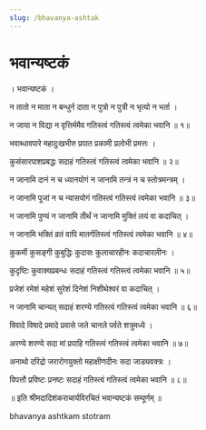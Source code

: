 ```yaml
---
slug: /bhavanya-ashtak
---
```

# भवान्यष्टकं
। भवान्यष्टकं ।

न तातो न माता न बन्धुर्न दाता न पुत्रो न पुत्री न भृत्यो न भर्ता ।

न जाया न विद्या न वृत्तिर्ममैव गतिस्त्वं गतिस्त्वं त्वमेका भवानि ॥ १॥

भवाब्धावपारे महादुःखभीरु प्रपात प्रकामी प्रलोभी प्रमत्तः ।

कुसंसारपाशप्रबद्धः सदाहं गतिस्त्वं गतिस्त्वं त्वमेका भवानि ॥ २॥

न जानामि दानं न च ध्यानयोगं न जानामि तन्त्रं न च स्तोत्रमन्त्रम् ।

न जानामि पूजां न च न्यासयोगं गतिस्त्वं गतिस्त्वं त्वमेका भवानि ॥ ३॥

न जानामि पुण्यं न जानामि तीर्थं न जानामि मुक्तिं लयं वा कदाचित् ।

न जानामि भक्तिं व्रतं वापि मातर्गतिस्त्वं गतिस्त्वं त्वमेका भवानि ॥ ४॥

कुकर्मी कुसङ्गी कुबुद्धिः कुदासः कुलाचारहीनः कदाचारलीनः ।

कुदृष्टिः कुवाक्यप्रबन्धः सदाहं गतिस्त्वं गतिस्त्वं त्वमेका भवानि ॥ ५॥

प्रजेशं रमेशं महेशं सुरेशं दिनेशं निशीथेश्वरं वा कदाचित् ।

न जानामि चान्यत् सदाहं शरण्ये गतिस्त्वं गतिस्त्वं त्वमेका भवानि ॥ ६॥

विवादे विषादे प्रमादे प्रवासे जले चानले पर्वते शत्रुमध्ये ।

अरण्ये शरण्ये सदा मां प्रपाहि गतिस्त्वं गतिस्त्वं त्वमेका भवानि ॥ ७॥

अनाथो दरिद्रो जरारोगयुक्तो महाक्षीणदीनः सदा जाड्यवक्त्रः ।

विपत्तौ प्रविष्टः प्रनष्टः सदाहं गतिस्त्वं गतिस्त्वं त्वमेका भवानि ॥ ८॥

॥ इति श्रीमदादिशंकराचार्यविरचितं भवान्यष्टकं सम्पूर्णम् ॥

<span class='index-text'> bhavanya ashtkam stotram </span>